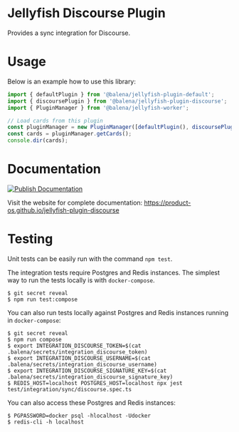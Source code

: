 # Jellyfish Discourse Plugin

Provides a sync integration for Discourse.

# Usage

Below is an example how to use this library:

```js
import { defaultPlugin } from '@balena/jellyfish-plugin-default';
import { discoursePlugin } from '@balena/jellyfish-plugin-discourse';
import { PluginManager } from '@balena/jellyfish-worker';

// Load cards from this plugin
const pluginManager = new PluginManager([defaultPlugin(), discoursePlugin()]);
const cards = pluginManager.getCards();
console.dir(cards);
```

# Documentation

[![Publish Documentation](https://github.com/product-os/jellyfish-plugin-discourse/actions/workflows/publish-docs.yml/badge.svg)](https://github.com/product-os/jellyfish-plugin-discourse/actions/workflows/publish-docs.yml)

Visit the website for complete documentation: https://product-os.github.io/jellyfish-plugin-discourse

# Testing

Unit tests can be easily run with the command `npm test`.

The integration tests require Postgres and Redis instances. The simplest way to run the tests locally is with `docker-compose`.

```
$ git secret reveal
$ npm run test:compose
```

You can also run tests locally against Postgres and Redis instances running in `docker-compose`:
```
$ git secret reveal
$ npm run compose
$ export INTEGRATION_DISCOURSE_TOKEN=$(cat .balena/secrets/integration_discourse_token)
$ export INTEGRATION_DISCOURSE_USERNAME=$(cat .balena/secrets/integration_discourse_username)
$ export INTEGRATION_DISCOURSE_SIGNATURE_KEY=$(cat .balena/secrets/integration_discourse_signature_key)
$ REDIS_HOST=localhost POSTGRES_HOST=localhost npx jest test/integration/sync/discourse.spec.ts
```

You can also access these Postgres and Redis instances:
```
$ PGPASSWORD=docker psql -hlocalhost -Udocker
$ redis-cli -h localhost
```
